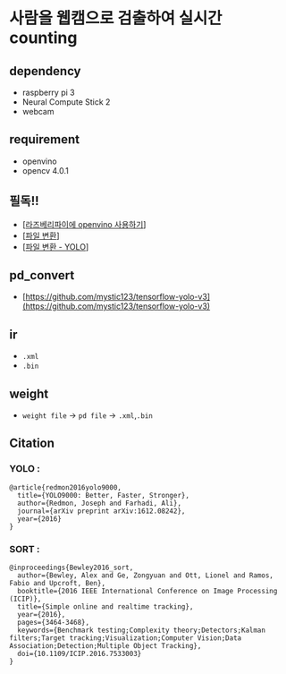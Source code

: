 # 사람을 웹캠으로 검출하여 실시간 counting 

## dependency
- raspberry pi 3
- Neural Compute Stick 2 
- webcam

## requirement
- openvino
- opencv 4.0.1


## 필독!!

- [[라즈베리파이에 openvino 사용하기](https://jjeamin.github.io/pi/2019/03/08/NCS2/)]
- [[파일 변환](https://jjeamin.github.io/pi/2019/03/08/NCS2_IR/)]
- [[파일 변환 - YOLO](https://jjeamin.github.io/yolo,pi/2019/03/30/yolo-openvino/)]

## pd_convert

- [https://github.com/mystic123/tensorflow-yolo-v3](https://github.com/mystic123/tensorflow-yolo-v3)

## ir 

- `.xml`
- `.bin`

## weight

- `weight file` -> `pd file` -> `.xml`,`.bin`

## Citation

### YOLO :

    @article{redmon2016yolo9000,
      title={YOLO9000: Better, Faster, Stronger},
      author={Redmon, Joseph and Farhadi, Ali},
      journal={arXiv preprint arXiv:1612.08242},
      year={2016}
    }

### SORT :

    @inproceedings{Bewley2016_sort,
      author={Bewley, Alex and Ge, Zongyuan and Ott, Lionel and Ramos, Fabio and Upcroft, Ben},
      booktitle={2016 IEEE International Conference on Image Processing (ICIP)},
      title={Simple online and realtime tracking},
      year={2016},
      pages={3464-3468},
      keywords={Benchmark testing;Complexity theory;Detectors;Kalman filters;Target tracking;Visualization;Computer Vision;Data Association;Detection;Multiple Object Tracking},
      doi={10.1109/ICIP.2016.7533003}
    }
    
